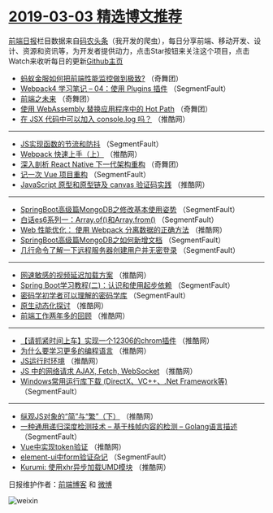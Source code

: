 # [2019-03-03 精选博文推荐](https://toutiao.qdkfweb.cn/date/2019/03/03)

[前端日报](https://qdkfweb.cn/c/news)栏目数据来自[码农头条](https://toutiao.qdkfweb.cn/)（我开发的爬虫），每日分享前端、移动开发、设计、资源和资讯等，为开发者提供动力，点击Star按钮来关注这个项目，点击Watch来收听每日的更新[Github主页](https://github.com/kujian/frontendDaily)
* [蚂蚁金服如何把前端性能监控做到极致?](https://toutiao.qdkfweb.cn/102494.html) （奇舞团）
* [Webpack4 学习笔记 &#8211; 04：使用 Plugins 插件](https://toutiao.qdkfweb.cn/102473.html) （SegmentFault）
* [前端之未来](https://toutiao.qdkfweb.cn/102491.html) （奇舞团）
* [使用 WebAssembly 替换应用程序中的 Hot Path](https://toutiao.qdkfweb.cn/102495.html) （奇舞团）
* [在 JSX 代码中可以加入 console.log 吗？](https://toutiao.qdkfweb.cn/102498.html) （推酷网）

***
* [JS实现函数的节流和防抖](https://toutiao.qdkfweb.cn/102474.html) （SegmentFault）
* [Webpack 快速上手（上）](https://toutiao.qdkfweb.cn/102485.html) （推酷网）
* [深入剖析 React Native 下一代架构重构](https://toutiao.qdkfweb.cn/102492.html) （奇舞团）
* [记一次 Vue 项目重构](https://toutiao.qdkfweb.cn/102469.html) （SegmentFault）
* [JavaScript 原型和原型链及 canvas 验证码实践](https://toutiao.qdkfweb.cn/102507.html) （推酷网）

***
* [SpringBoot高级篇MongoDB之修改基本使用姿势](https://toutiao.qdkfweb.cn/102480.html) （SegmentFault）
* [白话es6系列一：Array.of()和Array.from()](https://toutiao.qdkfweb.cn/102470.html) （SegmentFault）
* [Web 性能优化： 使用 Webpack 分离数据的正确方法](https://toutiao.qdkfweb.cn/102508.html) （推酷网）
* [SpringBoot高级篇MongoDB之如何新增文档](https://toutiao.qdkfweb.cn/102481.html) （SegmentFault）
* [几行命令了解一下远程服务器创建用户并无密登录](https://toutiao.qdkfweb.cn/102471.html) （SegmentFault）

***
* [网速敏感的视频延迟加载方案](https://toutiao.qdkfweb.cn/102509.html) （推酷网）
* [Spring Boot学习教程(二)：认识和使用起步依赖](https://toutiao.qdkfweb.cn/102482.html) （SegmentFault）
* [密码学初学者可以理解的密码学库](https://toutiao.qdkfweb.cn/102472.html) （SegmentFault）
* [原生动态化探讨](https://toutiao.qdkfweb.cn/102510.html) （推酷网）
* [前端工作两年多的回顾](https://toutiao.qdkfweb.cn/102483.html) （推酷网）

***
* [【请抓紧时间上车】实现一个12306的chrom插件](https://toutiao.qdkfweb.cn/102500.html) （推酷网）
* [为什么要学习更多的编程语言](https://toutiao.qdkfweb.cn/102484.html) （推酷网）
* [JS运行时环境](https://toutiao.qdkfweb.cn/102501.html) （推酷网）
* [JS 中的网络请求 AJAX, Fetch, WebSocket](https://toutiao.qdkfweb.cn/102502.html) （推酷网）
* [Windows常用运行库下载 (DirectX、VC++、.Net Framework等)](https://toutiao.qdkfweb.cn/102475.html) （SegmentFault）

***
* [纵观JS对象的“简”与“繁”（下）](https://toutiao.qdkfweb.cn/102486.html) （推酷网）
* [一种通用递归深度检测技术 &#8211; 基于栈帧内容的检测 &#8211; Golang语言描述](https://toutiao.qdkfweb.cn/102465.html) （SegmentFault）
* [Vue中实现token验证](https://toutiao.qdkfweb.cn/102503.html) （推酷网）
* [element-ui中form验证杂记](https://toutiao.qdkfweb.cn/102476.html) （SegmentFault）
* [Kurumi: 使用xhr异步加载UMD模块](https://toutiao.qdkfweb.cn/102487.html) （推酷网）

日报维护作者：[前端博客](https://qdkfweb.cn/) 和 [微博](https://qdkfweb.cn/go/weibo)

![weixin](https://user-images.githubusercontent.com/3055447/38468989-651132ac-3b80-11e8-8e6b-15122322a9d7.png)